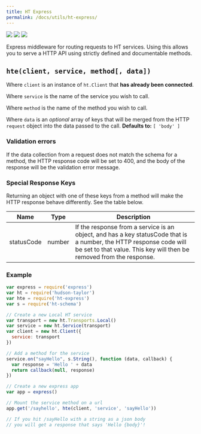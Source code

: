 ```yaml
---
title: HT Express
permalink: /docs/utils/ht-express/
---
```


<a href="https://npmjs.org/package/ht-express"><img src="https://img.shields.io/npm/v/ht-express.svg"></a>
<a href="https://coveralls.io/r/hudson-taylor/ht-express"><img src="https://coveralls.io/repos/github/hudson-taylor/ht-express/badge.svg?branch=master"></a>
<a href="https://npmjs.org/package/ht-express"><img src="https://img.shields.io/npm/dm/ht-express.svg"></a>

Express middleware for routing requests to HT services. Using this allows you to serve a HTTP API using strictly defined and documentable methods.

## `hte(client, service, method[, data])`

Where `client` is an instance of `ht.Client` that **has already been connected**.

Where `service` is the name of the service you wish to call.

Where `method` is the name of the method you wish to call.

Where `data` is an *optional* array of keys that will be merged from the HTTP `request` object into the data passed to the call. **Defaults to:** `[ 'body' ]`

### Validation errors

If the data collection from a request does not match the schema for a method, the HTTP response code will be set to 400, and the body of the response will be the validation error message.

### Special Response Keys

Returning an object with one of these keys from a method will make the HTTP response behave differently. See the table below.

| Name        | Type   | Description                   |
|-------------|--------|---------
| statusCode  | number | If the response from a service is an object, and has a key statusCode that is a number, the HTTP response code will be set to that value. This key will then be removed from the response. |

### Example

```js
var express = require('express')
var ht = require('hudson-taylor')
var hte = require('ht-express')
var s = require('ht-schema')

// Create a new Local HT service
var transport = new ht.Transports.Local()
var service = new ht.Service(transport)
var client = new ht.Client({
  service: transport
})

// Add a method for the service
service.on("sayHello", s.String(), function (data, callback) {
  var response = 'Hello ' + data
  return callback(null, response)
})

// Create a new express app
var app = express()

// Mount the service method on a url
app.get('/sayhello', hte(client, 'service', 'sayHello'))

// If you hit /sayHello with a string as a json body
// you will get a response that says 'Hello {body}'!
```

